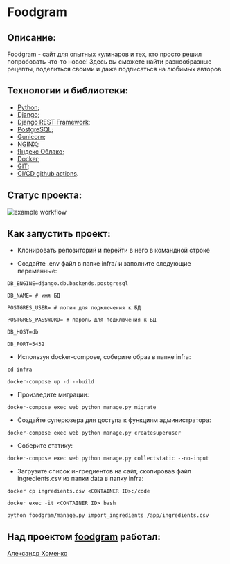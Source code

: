 # Foodgram

## Описание:

Foodgram - сайт для опытных кулинаров и тех, кто просто решил попробовать что-то новое! Здесь вы сможете найти разнообразные рецепты, поделиться своими и даже подписаться на любимых авторов.

## Технологии и библиотеки:
- [Python](https://www.python.org/);
- [Django](https://www.djangoproject.com);
- [Django REST Framework](https://www.django-rest-framework.org);
- [PostgreSQL](https://www.postgresql.org);
- [Gunicorn](https://gunicorn.org);
- [NGINX](https://nginx.org/ru/);
- [Яндекс Облако](https://cloud.yandex.ru);
- [Docker](https://www.docker.com);
- [GIT](https://git-scm.com);
- [CI/CD github actions](https://github.com/features/actions).

## Статус проекта:

![example workflow](https://github.com/alkh0304/foodgram-project-react/actions/workflows/foodgram_workflow.yml/badge.svg)

## Как запустить проект:

- Клонировать репозиторий и перейти в него в командной строке

- Создайте .env файл в папке infra/ и заполните следующие переменные:

```
DB_ENGINE=django.db.backends.postgresql
```

```
DB_NAME= # имя БД
```

```
POSTGRES_USER= # логин для подключения к БД
```

```
POSTGRES_PASSWORD= # пароль для подключения к БД
```

```
DB_HOST=db
```

```
DB_PORT=5432
```

- Используя docker-compose, соберите образ в папке infra:

```
cd infra
```

```
docker-compose up -d --build
```

- Произведите миграции:

```
docker-compose exec web python manage.py migrate
```

- Создайте суперюзера для доступа к функциям администратора:

```
docker-compose exec web python manage.py createsuperuser
```

- Соберите статику:

```
docker-compose exec web python manage.py collectstatic --no-input
```

- Загрузите список ингредиентов на сайт, скопировав файл ingredients.csv из папки data в папку infra:

```
docker cp ingredients.csv <CONTAINER ID>:/code
```

```
docker exec -it <CONTAINER ID> bash
```

```
python foodgram/manage.py import_ingredients /app/ingredients.csv
```

## Над проектом [foodgram](https://github.com/alkh0304/foodgram-project-react) работал:

[Александр Хоменко](https://github.com/alkh0304)